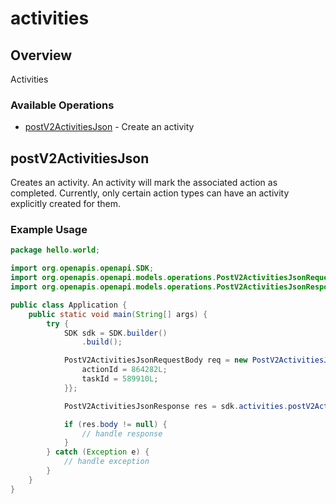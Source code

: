 # activities

## Overview

Activities

### Available Operations

* [postV2ActivitiesJson](#postv2activitiesjson) - Create an activity

## postV2ActivitiesJson

Creates an activity. An activity will mark the associated action as completed. Currently,
only certain action types can have an activity explicitly created for them.


### Example Usage

```java
package hello.world;

import org.openapis.openapi.SDK;
import org.openapis.openapi.models.operations.PostV2ActivitiesJsonRequestBody;
import org.openapis.openapi.models.operations.PostV2ActivitiesJsonResponse;

public class Application {
    public static void main(String[] args) {
        try {
            SDK sdk = SDK.builder()
                .build();

            PostV2ActivitiesJsonRequestBody req = new PostV2ActivitiesJsonRequestBody() {{
                actionId = 864282L;
                taskId = 589910L;
            }};            

            PostV2ActivitiesJsonResponse res = sdk.activities.postV2ActivitiesJson(req);

            if (res.body != null) {
                // handle response
            }
        } catch (Exception e) {
            // handle exception
        }
    }
}
```
